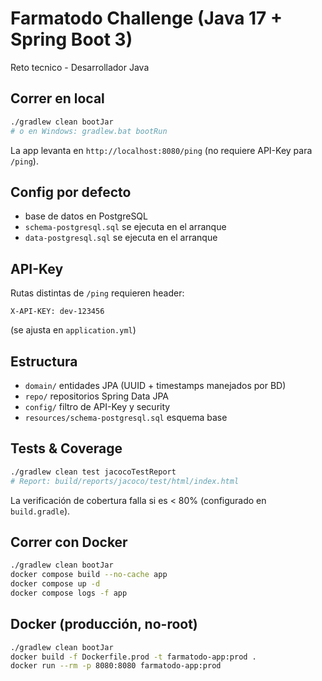 
# Farmatodo Challenge (Java 17 + Spring Boot 3)

Reto tecnico - Desarrollador Java

## Correr en local
```bash
./gradlew clean bootJar 
# o en Windows: gradlew.bat bootRun
```

La app levanta en `http://localhost:8080/ping` (no requiere API-Key para `/ping`).

## Config por defecto
- base de datos en PostgreSQL 
- `schema-postgresql.sql` se ejecuta en el arranque
- `data-postgresql.sql` se ejecuta en el arranque

## API-Key
Rutas distintas de `/ping` requieren header:
```
X-API-KEY: dev-123456
```
(se ajusta en `application.yml`)

## Estructura
- `domain/` entidades JPA (UUID + timestamps manejados por BD)
- `repo/` repositorios Spring Data JPA
- `config/` filtro de API-Key y security
- `resources/schema-postgresql.sql` esquema base

## Tests & Coverage
```bash
./gradlew clean test jacocoTestReport
# Report: build/reports/jacoco/test/html/index.html
```
La verificación de cobertura falla si es < 80% (configurado en `build.gradle`).

## Correr con Docker
```bash
./gradlew clean bootJar
docker compose build --no-cache app 
docker compose up -d
docker compose logs -f app
```


## Docker (producción, no-root)
```bash
./gradlew clean bootJar
docker build -f Dockerfile.prod -t farmatodo-app:prod .
docker run --rm -p 8080:8080 farmatodo-app:prod
```

